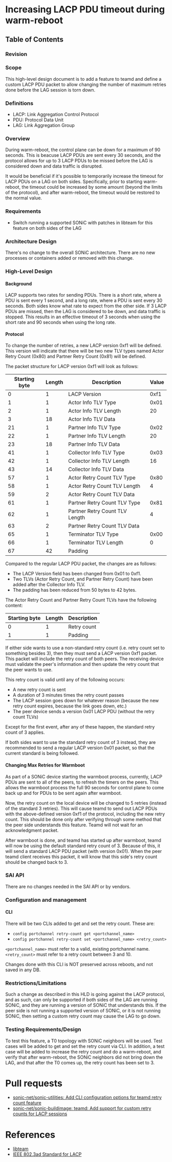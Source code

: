 # Increasing LACP PDU timeout during warm-reboot #

## Table of Contents

### Revision

### Scope

This high-level design document is to add a feature to teamd and define a
custom LACP PDU packet to allow changing the number of maximum retries done
before the LAG session is torn down.

### Definitions

* LACP: Link Aggregation Control Protocol
* PDU: Protocol Data Unit
* LAG: Link Aggregation Group

### Overview

During warm-reboot, the control plane can be down for a maximum of 90 seconds.
This is beacuse LACP PDUs are sent every 30 seconds, and the protocol allows for
up to 3 LACP PDUs to be missed before the LAG is considered down and data
traffic is disrupted.

It would be beneficial if it's possible to temporarily increase the timeout for
LACP PDUs on a LAG on both sides. Specifically, prior to starting warm-reboot,
the timeout could be increased by some amount (beyond the limits of the
protocol), and after warm-reboot, the timeout would be restored to the normal
value.

### Requirements

- Switch running a supported SONiC with patches in libteam for this feature on
  both sides of the LAG

### Architecture Design

There's no change to the overall SONiC architecture. There are no new processes
or containers added or removed with this change.

### High-Level Design

#### Background

LACP supports two rates for sending PDUs. There is a short rate, where a PDU is
sent every 1 second, and a long rate, where a PDU is sent every 30 seconds. Both
sides know what rate to expect from the other side. If 3 LACP PDUs are missed,
then the LAG is considered to be down, and data traffic is stopped. This results
in an effective timeout of 3 seconds when using the short rate and 90 seconds
when using the long rate.

#### Protocol

To change the number of retries, a new LACP version 0xf1 will be defined. This
version will indicate that there will be two new TLV types named Actor Retry
Count (0x80) and Partner Retry Count (0x81) will be defined.

The packet structure for LACP version 0xf1 will look as follows:

| Starting byte | Length | Description                      | Value |
|---------------|--------|----------------------------------|-------|
|      0        |   1    | LACP Version                     | 0xf1  |
|      1        |   1    | Actor Info TLV Type              | 0x01  |
|      2        |   1    | Actor Info TLV Length            |  20   |
|      3        |   18   | Actor Info TLV Data              |       |
|      21       |   1    | Partner Info TLV Type            | 0x02  |
|      22       |   1    | Partner Info TLV Length          |  20   |
|      23       |   18   | Partner Info TLV Data            |       |
|      41       |   1    | Collector Info TLV Type          | 0x03  |
|      42       |   1    | Collector Info TLV Length        |  16   |
|      43       |   14   | Collector Info TLV Data          |       |
|      57       |   1    | Actor Retry Count TLV Type       | 0x80  |
|      58       |   1    | Actor Retry Count TLV Length     |   4   |
|      59       |   2    | Actor Retry Count TLV Data       |       |
|      61       |   1    | Partner Retry Count TLV Type     | 0x81  |
|      62       |   1    | Partner Retry Count TLV Length   |   4   |
|      63       |   2    | Partner Retry Count TLV Data     |       |
|      65       |   1    | Terminator TLV Type              | 0x00  |
|      66       |   1    | Terminator TLV Length            |   0   |
|      67       |   42   | Padding                          |       |

Compared to the regular LACP PDU packet, the changes are as follows:
* The LACP Version field has been changed from 0x01 to 0xf1.
* Two TLVs (Actor Retry Count, and Partner Retry Count) have been added after
  the Collector Info TLV.
* The padding has been reduced from 50 bytes to 42 bytes.

The Actor Retry Count and Partner Retry Count TLVs have the following content:

| Starting byte | Length | Description     |
|---------------|--------|-----------------|
|      0        |   1    | Retry count     |
|      1        |   1    | Padding         |

If either side wants to use a non-standard retry count (i.e. retry count set to
something besides 3), then they must send a LACP version 0xf1 packet. This
packet will include the retry count of both peers. The receiving device must
validate the peer's information and then update the retry count that the peer
wants to use.

This retry count is valid until any of the following occurs:

* A new retry count is sent
* A duration of 3 minutes times the retry count passes
* The LACP session goes down for whatever reason (because the new retry count
  expires, because the link goes down, etc.)
* The peer device sends a version 0x01 LACP PDU (without the retry count TLVs)

Except for the first event, after any of these happen, the standard retry count
of 3 applies.

If both sides want to use the standard retry count of 3 instead, they are
recommended to send a regular LACP version 0x01 packet, so that the current
standard is being followed.

#### Changing Max Retries for Warmboot

As part of a SONiC device starting the warmboot process, currently, LACP PDUs
are sent to all of the peers, to refresh the timers on the peers. This allows
the warmboot process the full 90 seconds for control plane to come back up and
for PDUs to be sent again after warmboot.

Now, the retry count on the local device will be changed to 5 retries (instead
of the standard 3 retries). This will cause teamd to send out LACP PDUs with
the above-defined version 0xf1 of the protocol, including the new retry count.
This should be done only after verifying through some method that the peer side
understands this feature. Teamd will not wait for an acknowledgment packet.

After warmboot is done, and teamd has started up after warmboot, teamd will now
be using the default standard retry count of 3. Because of this, it will send a
standard LACP PDU packet (with version 0x01). When the peer teamd client
receives this packet, it will know that this side's retry count should be
changed back to 3.

### SAI API

There are no changes needed in the SAI API or by vendors.

### Configuration and management

#### CLI

There will be two CLIs added to get and set the retry count. These are:

* `config portchannel retry-count get <portchannel_name>`
* `config portchannel retry-count set <portchannel_name> <retry_count>`

`<portchannel_name>` must refer to a valid, existing portchannel name.
`<retry_count>` must refer to a retry count between 3 and 10.

Changes done with this CLI is NOT preserved across reboots, and not saved in
any DB.

### Restrictions/Limitations

Such a change as described in this HLD is going against the LACP protocol, and
as such, can only be supported if both sides of the LAG are running SONiC, and
they are running a version of SONiC that understands this. If the peer side is
not running a supported version of SONiC, or it is not running SONiC, then
setting a custom retry count may cause the LAG to go down.

### Testing Requirements/Design

To test this feature, a T0 topology with SONiC neighbors will be used.  Test
cases will be added to get and set the retry count via CLI. In addition, a test
case will be added to increase the retry count and do a warm-reboot, and verify
that after warm-reboot, the SONiC neighbors did not bring down the LAG, and
that after the T0 comes up, the retry count has been set to 3.

# Pull requests

* [sonic-net/sonic-utilities: Add CLI configuration options for teamd retry count feature](https://github.com/sonic-net/sonic-utilities/pull/2642)
* [sonic-net/sonic-buildimage: teamd: Add support for custom retry counts for LACP sessions](https://github.com/sonic-net/sonic-buildimage/pull/13453)

# References

- [libteam](https://github.com/jpirko/libteam)
- [IEEE 802.3ad Standard for LACP](http://www.ieee802.org/3/ad/public/mar99/seaman_1_0399.pdf)
